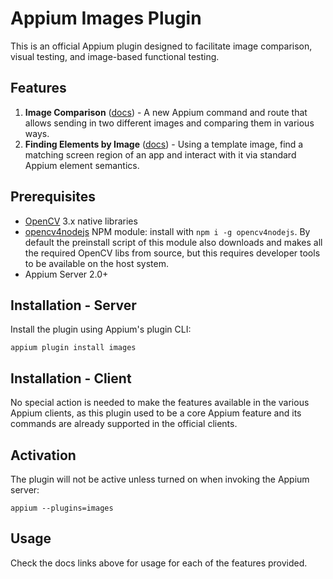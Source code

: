 # Appium Images Plugin

This is an official Appium plugin designed to facilitate image comparison, visual testing, and image-based functional testing.

## Features

1. **Image Comparison** ([docs](./docs/image-comparison.md)) - A new Appium command and route that allows sending in two different images and comparing them in various ways.
2. **Finding Elements by Image** ([docs](./docs/find-by-image.md)) - Using a template image, find a matching screen region of an app and interact with it via standard Appium element semantics.

## Prerequisites

* [OpenCV](https://opencv.org) 3.x native libraries
* [opencv4nodejs](https://github.com/justadudewhohacks/opencv4nodejs) NPM module: install with `npm i -g opencv4nodejs`. By default the preinstall script of this module also downloads and makes all the required OpenCV libs from source, but this requires developer tools to be available on the host system.
* Appium Server 2.0+

## Installation - Server

Install the plugin using Appium's plugin CLI:

```
appium plugin install images
```

## Installation - Client

No special action is needed to make the features available in the various Appium clients, as this plugin used to be a core Appium feature and its commands are already supported in the official clients.

## Activation

The plugin will not be active unless turned on when invoking the Appium server:

```
appium --plugins=images
```

## Usage

Check the docs links above for usage for each of the features provided.
